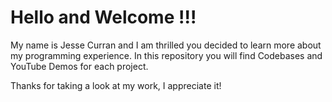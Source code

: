 
# Hello and Welcome !!!

My name is Jesse Curran and I am thrilled you decided to learn more about my programming experience.
In this repository you will find Codebases and YouTube Demos for each project.

Thanks for taking a look at my work, I appreciate it!
